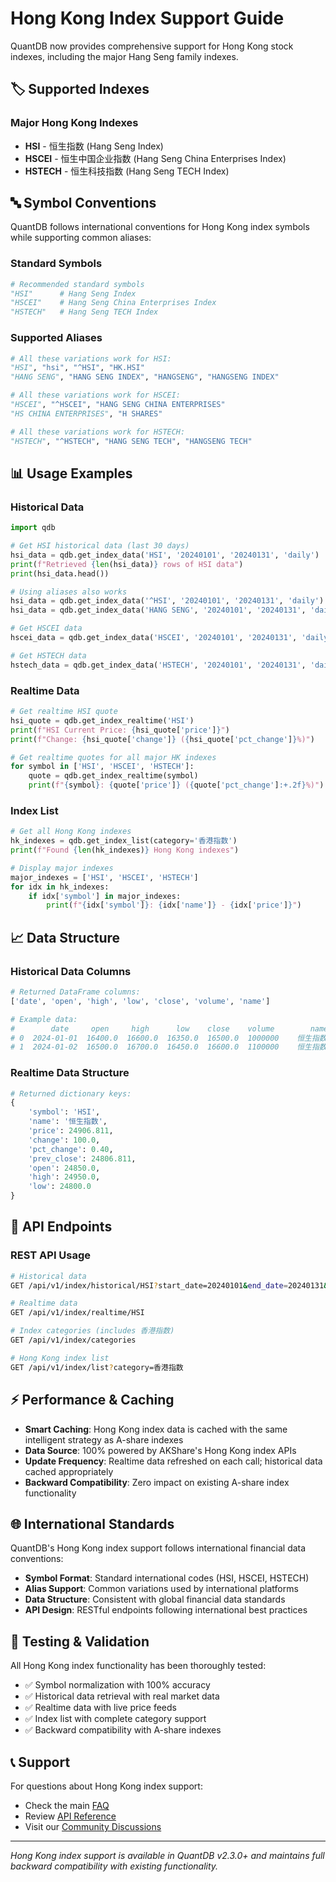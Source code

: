 # Hong Kong Index Support Guide

QuantDB now provides comprehensive support for Hong Kong stock indexes, including the major Hang Seng family indexes.

## 🏷️ Supported Indexes

### Major Hong Kong Indexes
- **HSI** - 恒生指数 (Hang Seng Index)
- **HSCEI** - 恒生中国企业指数 (Hang Seng China Enterprises Index)
- **HSTECH** - 恒生科技指数 (Hang Seng TECH Index)

## 🔤 Symbol Conventions

QuantDB follows international conventions for Hong Kong index symbols while supporting common aliases:

### Standard Symbols
```python
# Recommended standard symbols
"HSI"      # Hang Seng Index
"HSCEI"    # Hang Seng China Enterprises Index  
"HSTECH"   # Hang Seng TECH Index
```

### Supported Aliases
```python
# All these variations work for HSI:
"HSI", "hsi", "^HSI", "HK.HSI"
"HANG SENG", "HANG SENG INDEX", "HANGSENG", "HANGSENG INDEX"

# All these variations work for HSCEI:
"HSCEI", "^HSCEI", "HANG SENG CHINA ENTERPRISES"
"HS CHINA ENTERPRISES", "H SHARES"

# All these variations work for HSTECH:
"HSTECH", "^HSTECH", "HANG SENG TECH", "HANGSENG TECH"
```

## 📊 Usage Examples

### Historical Data
```python
import qdb

# Get HSI historical data (last 30 days)
hsi_data = qdb.get_index_data('HSI', '20240101', '20240131', 'daily')
print(f"Retrieved {len(hsi_data)} rows of HSI data")
print(hsi_data.head())

# Using aliases also works
hsi_data = qdb.get_index_data('^HSI', '20240101', '20240131', 'daily')
hsi_data = qdb.get_index_data('HANG SENG', '20240101', '20240131', 'daily')

# Get HSCEI data
hscei_data = qdb.get_index_data('HSCEI', '20240101', '20240131', 'daily')

# Get HSTECH data
hstech_data = qdb.get_index_data('HSTECH', '20240101', '20240131', 'daily')
```

### Realtime Data
```python
# Get realtime HSI quote
hsi_quote = qdb.get_index_realtime('HSI')
print(f"HSI Current Price: {hsi_quote['price']}")
print(f"Change: {hsi_quote['change']} ({hsi_quote['pct_change']}%)")

# Get realtime quotes for all major HK indexes
for symbol in ['HSI', 'HSCEI', 'HSTECH']:
    quote = qdb.get_index_realtime(symbol)
    print(f"{symbol}: {quote['price']} ({quote['pct_change']:+.2f}%)")
```

### Index List
```python
# Get all Hong Kong indexes
hk_indexes = qdb.get_index_list(category='香港指数')
print(f"Found {len(hk_indexes)} Hong Kong indexes")

# Display major indexes
major_indexes = ['HSI', 'HSCEI', 'HSTECH']
for idx in hk_indexes:
    if idx['symbol'] in major_indexes:
        print(f"{idx['symbol']}: {idx['name']} - {idx['price']}")
```

## 📈 Data Structure

### Historical Data Columns
```python
# Returned DataFrame columns:
['date', 'open', 'high', 'low', 'close', 'volume', 'name']

# Example data:
#        date     open     high      low    close    volume        name
# 0  2024-01-01  16400.0  16600.0  16350.0  16500.0  1000000    恒生指数
# 1  2024-01-02  16500.0  16700.0  16450.0  16600.0  1100000    恒生指数
```

### Realtime Data Structure
```python
# Returned dictionary keys:
{
    'symbol': 'HSI',
    'name': '恒生指数',
    'price': 24906.811,
    'change': 100.0,
    'pct_change': 0.40,
    'prev_close': 24806.811,
    'open': 24850.0,
    'high': 24950.0,
    'low': 24800.0
}
```

## 🔄 API Endpoints

### REST API Usage
```bash
# Historical data
GET /api/v1/index/historical/HSI?start_date=20240101&end_date=20240131&period=daily

# Realtime data  
GET /api/v1/index/realtime/HSI

# Index categories (includes 香港指数)
GET /api/v1/index/categories

# Hong Kong index list
GET /api/v1/index/list?category=香港指数
```

## ⚡ Performance & Caching

- **Smart Caching**: Hong Kong index data is cached with the same intelligent strategy as A-share indexes
- **Data Source**: 100% powered by AKShare's Hong Kong index APIs
- **Update Frequency**: Realtime data refreshed on each call; historical data cached appropriately
- **Backward Compatibility**: Zero impact on existing A-share index functionality

## 🌐 International Standards

QuantDB's Hong Kong index support follows international financial data conventions:

- **Symbol Format**: Standard international codes (HSI, HSCEI, HSTECH)
- **Alias Support**: Common variations used by international platforms
- **Data Structure**: Consistent with global financial data standards
- **API Design**: RESTful endpoints following international best practices

## 🧪 Testing & Validation

All Hong Kong index functionality has been thoroughly tested:

- ✅ Symbol normalization with 100% accuracy
- ✅ Historical data retrieval with real market data
- ✅ Realtime data with live price feeds
- ✅ Index list with complete category support
- ✅ Backward compatibility with A-share indexes

## 📞 Support

For questions about Hong Kong index support:
- Check the main [FAQ](../faq.md)
- Review [API Reference](../api-reference.md)
- Visit our [Community Discussions](../community/DISCUSSIONS.md)

---

*Hong Kong index support is available in QuantDB v2.3.0+ and maintains full backward compatibility with existing functionality.*
